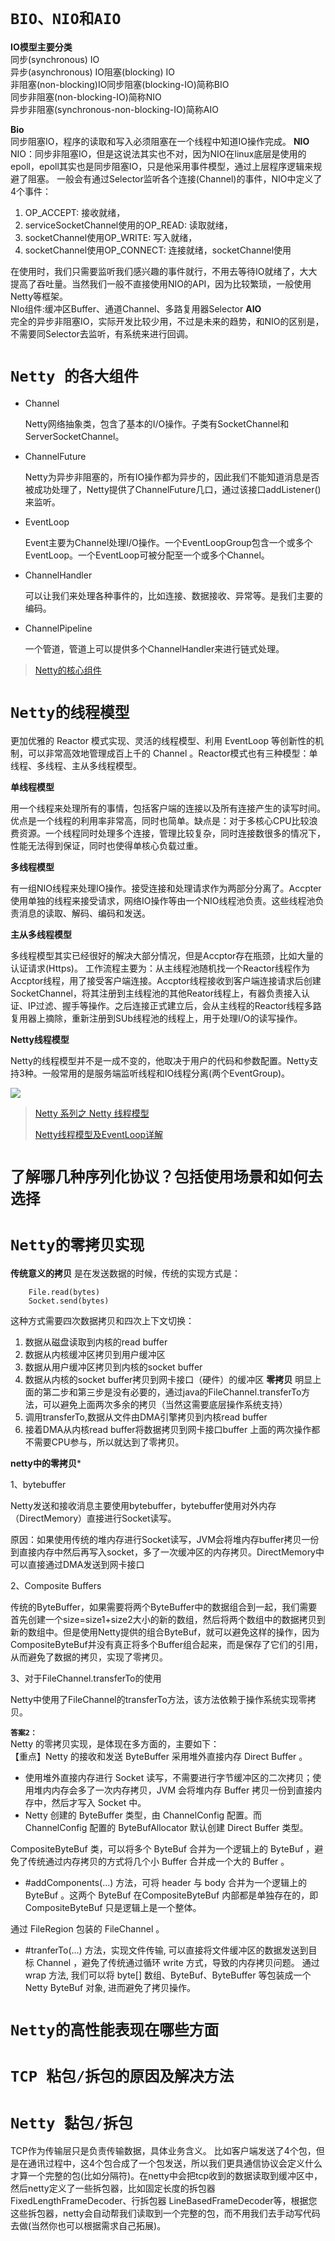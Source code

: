 # `BIO、NIO和AIO`
**IO模型主要分类**    
 同步(synchronous) IO   
 异步(asynchronous) IO阻塞(blocking) IO   
 非阻塞(non-blocking)IO同步阻塞(blocking-IO)简称BIO  
 同步非阻塞(non-blocking-IO)简称NIO    
 异步非阻塞(synchronous-non-blocking-IO)简称AIO  

 **Bio**    
 同步阻塞IO，程序的读取和写入必须阻塞在一个线程中知道IO操作完成。
 **NIO**    
 NIO：同步非阻塞IO，但是这说法其实也不对，因为NIO在linux底层是使用的epoll，epoll其实也是同步阻塞IO，只是他采用事件模型，通过上层程序逻辑来规避了阻塞。
 一般会有通过Selector监听各个连接(Channel)的事件，NIO中定义了4个事件：    

 1. OP_ACCEPT: 接收就绪，
 2. serviceSocketChannel使用的OP_READ: 读取就绪，
 3. socketChannel使用OP_WRITE: 写入就绪，
 4. socketChannel使用OP_CONNECT: 连接就绪，socketChannel使用

在使用时，我们只需要监听我们感兴趣的事件就行，不用去等待IO就绪了，大大提高了吞吐量。当然我们一般不直接使用NIO的API，因为比较繁琐，一般使用Netty等框架。   
NIo组件:缓冲区Buffer、通道Channel、多路复用器Selector
**AIO**   
完全的异步非阻塞IO，实际开发比较少用，不过是未来的趋势，和NIO的区别是，不需要同Selector去监听，有系统来进行回调。

# `Netty 的各大组件 `

- Channel

  Netty网络抽象类，包含了基本的I/O操作。子类有SocketChannel和ServerSocketChannel。

- ChannelFuture

  Netty为异步非阻塞的，所有IO操作都为异步的，因此我们不能知道消息是否被成功处理了，Netty提供了ChannelFuture几口，通过该接口addListener()来监听。

- EventLoop

  Event主要为Channel处理I/O操作。一个EventLoopGroup包含一个或多个EventLoop。一个EventLoop可被分配至一个或多个Channel。

- ChannelHandler

  可以让我们来处理各种事件的，比如连接、数据接收、异常等。是我们主要的编码。

- ChannelPipeline

  一个管道，管道上可以提供多个ChannelHandler来进行链式处理。

> [Netty的核心组件](https://blog.csdn.net/chenssy/article/details/78703551)

# `Netty的线程模型` 
更加优雅的 Reactor 模式实现、灵活的线程模型、利用 EventLoop 等创新性的机制，可以非常高效地管理成百上千的 Channel 。Reactor模式也有三种模型：单线程、多线程、主从多线程模型。

**单线程模型**

用一个线程来处理所有的事情，包括客户端的连接以及所有连接产生的读写时间。优点是一个线程的利用率非常高，同时也简单。缺点是：对于多核心CPU比较浪费资源。一个线程同时处理多个连接，管理比较复杂，同时连接数很多的情况下，性能无法得到保证，同时也使得单核心负载过重。

**多线程模型**

有一组NIO线程来处理IO操作。接受连接和处理请求作为两部分分离了。Accpter使用单独的线程来接受请求，网络IO操作等由一个NIO线程池负责。这些线程池负责消息的读取、解码、编码和发送。

**主从多线程模型**

多线程模型其实已经很好的解决大部分情况，但是Accptor存在瓶颈，比如大量的认证请求(Https)。 工作流程主要为：从主线程池随机找一个Reactor线程作为Accptor线程，用了接受客户端连接。Accptor线程接收到客户端连接请求后创建SocketChannel，将其注册到主线程池的其他Reator线程上，有器负责接入认证、IP过滤、握手等操作。之后连接正式建立后，会从主线程的Reactor线程多路复用器上摘除，重新注册到SUb线程池的线程上，用于处理I/O的读写操作。

**Netty线程模型**

Netty的线程模型并不是一成不变的，他取决于用户的代码和参数配置。Netty支持3种。一般常用的是服务端监听线程和IO线程分离(两个EventGroup)。

![](https://static001.infoq.cn/resource/image/e5/63/e5da0c60482a1b0f48374ad571822a63.png)

> [Netty 系列之 Netty 线程模型](https://www.infoq.cn/article/netty-threading-model)
>
> [Netty线程模型及EventLoop详解](https://www.jianshu.com/p/128ddc36e713)


# `了解哪几种序列化协议？包括使用场景和如何去选择` 

# `Netty的零拷贝实现` 

**传统意义的拷贝**
是在发送数据的时候，传统的实现方式是：

```
    File.read(bytes)
    Socket.send(bytes)
```
这种方式需要四次数据拷贝和四次上下文切换：
1. 数据从磁盘读取到内核的read buffer
2. 数据从内核缓冲区拷贝到用户缓冲区
3. 数据从用户缓冲区拷贝到内核的socket buffer
4. 数据从内核的socket buffer拷贝到网卡接口（硬件）的缓冲区
**零拷贝**
明显上面的第二步和第三步是没有必要的，通过java的FileChannel.transferTo方法，可以避免上面两次多余的拷贝（当然这需要底层操作系统支持）
1. 调用transferTo,数据从文件由DMA引擎拷贝到内核read buffer
2. 接着DMA从内核read buffer将数据拷贝到网卡接口buffer
上面的两次操作都不需要CPU参与，所以就达到了零拷贝。

**netty中的零拷贝***

1、bytebuffer

Netty发送和接收消息主要使用bytebuffer，bytebuffer使用对外内存（DirectMemory）直接进行Socket读写。

原因：如果使用传统的堆内存进行Socket读写，JVM会将堆内存buffer拷贝一份到直接内存中然后再写入socket，多了一次缓冲区的内存拷贝。DirectMemory中可以直接通过DMA发送到网卡接口

2、Composite Buffers

传统的ByteBuffer，如果需要将两个ByteBuffer中的数据组合到一起，我们需要首先创建一个size=size1+size2大小的新的数组，然后将两个数组中的数据拷贝到新的数组中。但是使用Netty提供的组合ByteBuf，就可以避免这样的操作，因为CompositeByteBuf并没有真正将多个Buffer组合起来，而是保存了它们的引用，从而避免了数据的拷贝，实现了零拷贝。

3、对于FileChannel.transferTo的使用

Netty中使用了FileChannel的transferTo方法，该方法依赖于操作系统实现零拷贝。

**`答案2：`**    
Netty 的零拷贝实现，是体现在多方面的，主要如下：     
【重点】Netty 的接收和发送 ByteBuffer 采用堆外直接内存 Direct Buffer 。
- 使用堆外直接内存进行 Socket 读写，不需要进行字节缓冲区的二次拷贝；使用堆内内存会多了一次内存拷贝，JVM 会将堆内存 Buffer 拷贝一份到直接内存中，然后才写入 Socket 中。
-  Netty 创建的 ByteBuffer 类型，由 ChannelConfig 配置。而 ChannelConfig 配置的 ByteBufAllocator 默认创建 Direct Buffer 类型。

CompositeByteBuf 类，可以将多个 ByteBuf 合并为一个逻辑上的 ByteBuf ，避免了传统通过内存拷贝的方式将几个小 Buffer 合并成一个大的 Buffer 。
- #addComponents(...) 方法，可将 header 与 body 合并为一个逻辑上的 ByteBuf 。这两个 ByteBuf 在CompositeByteBuf 内部都是单独存在的，即 CompositeByteBuf 只是逻辑上是一个整体。

通过 FileRegion 包装的 FileChannel 。
- #tranferTo(...) 方法，实现文件传输, 可以直接将文件缓冲区的数据发送到目标 Channel ，避免了传统通过循环 write 方式，导致的内存拷贝问题。
    通过 wrap 方法, 我们可以将 byte[] 数组、ByteBuf、ByteBuffer 等包装成一个 Netty ByteBuf 对象, 进而避免了拷贝操作。



# `Netty的高性能表现在哪些方面`



# `TCP 粘包/拆包的原因及解决方法` 

# `Netty 黏包/拆包`

TCP作为传输层只是负责传输数据，具体业务含义。 比如客户端发送了4个包，但是在通讯过程中，这4个包合成了一个包发送，所以我们更具通信协议会定义什么才算一个完整的包(比如分隔符)。在netty中会把tcp收到的数据读取到缓冲区中，然后netty定义了一些拆包器，比如固定长度的拆包器 FixedLengthFrameDecoder、行拆包器 LineBasedFrameDecoder等，根据您这些拆包器，netty会自动帮我们读取到一个完整的包，而不用我们去手动写代码去做(当然你也可以根据需求自己拓展)。

